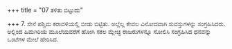 +++
title = "07 ತಳಿತು ಬಿಟ್ಟುದು"

+++
7. ಸೇನೆ ಪಶ್ಚಿಮ ಕರಾವಳಿಯಲ್ಲಿ ಬೀಡು ಬಿಟ್ಟಿತು. ಅಲ್ಲೆಲ್ಲ ಕೇವಲ ವಿನೋದವಾಗಿ ಸುವಸ್ತುಗಳನ್ನು ಸಂಗ್ರಹಿಸಿದರು. ಅಲ್ಲಿಂದ ಹಿಮಗಿರಿಯ ಮೂಲೆಯವರೆಗೆ ಹೋಗಿ ಸಕಲ ಮ್ಲೇಚ್ಛ ರಾಜರುಗಳನ್ನೂ ಸೋಲಿಸಿ  ಸಂಗ್ರಹಿಸಿದ ಧನವನ್ನು ಒಂಟೆಗಳ ಮೇಲೆ ಹೇರಿಸಿದ.